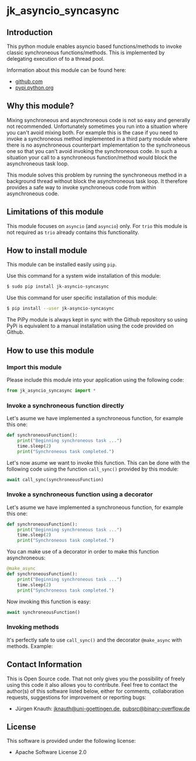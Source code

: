jk_asyncio_syncasync
==========

Introduction
------------

This python module enables asyncio based functions/methods to invoke classic synchroneous functions/methods. This is implemented by delegating execution of to a thread pool.

Information about this module can be found here:

* [github.com](https://github.com/jkpubsrc/python-module-jk-asyncio-syncasync)
* [pypi.python.org](https://pypi.python.org/pypi/jk_asyncio_syncasync)

Why this module?
----------------

Mixing synchroneous and asynchroneous code is not so easy and generally not recommended. Unfortunately sometimes you run into a situation where you can't avoid mixing both. For example this is the case if you need to invoke a synchroneous method implemented in a third party module where there is no asynchroneous counterpart implementation to the synchroneous one so that you can't avoid invoking the synchroneous code. In such a situation your call to a synchroneous function/method would block the asynchroneous task loop.

This module solves this problem by running the synchroneous method in a background thread without block the asynchroneous task loop. It therefore provides a safe way to invoke synchroneous code from within asynchroneous code.

Limitations of this module
--------------------------

This module focuses on `asyncio` (and `asyncio`) only. For `trio` this module is not required as `trio` already contains this functionality.

How to install module
----------------------

This module can be installed easily using `pip`.

Use this command for a system wide installation of this module:

```bash
$ sudo pip install jk-asyncio-syncasync
```

Use this command for user specific installation of this module:

```bash
$ pip install --user jk-asyncio-syncasync
```

The PiPy module is always kept in sync with the Github repository so using PyPi is equivalent to a manual installation using the code provided on Github.

How to use this module
----------------------

### Import this module

Please include this module into your application using the following code:

```python
from jk_asyncio_syncasync import *
```

### Invoke a synchroneous function directly

Let's asume we have implemented a synchroneous function, for example this one:

```python
def synchroneousFunction():
	print("Beginning synchroneous task ...")
	time.sleep(2)
	print("Synchroneous task completed.")
```

Let's now asume we want to invoke this function. This can be done with the following code using the function `call_sync()` provided by this module:

```python
await call_sync(synchroneousFunction)
```

### Invoke a synchroneous function using a decorator

Let's asume we have implemented a synchroneous function, for example this one:

```python
def synchroneousFunction():
	print("Beginning synchroneous task ...")
	time.sleep(2)
	print("Synchroneous task completed.")
```

You can make use of a decorator in order to make this function asynchroneous:

```python
@make_async
def synchroneousFunction():
	print("Beginning synchroneous task ...")
	time.sleep(2)
	print("Synchroneous task completed.")
```

Now invoking this function is easy:

```python
await synchroneousFunction()
```

### Invoking methods

It's perfectly safe to use `call_sync()` and the decorator `@make_async` with methods. Example:

Contact Information
-------------------

This is Open Source code. That not only gives you the possibility of freely using this code it also
allows you to contribute. Feel free to contact the author(s) of this software listed below, either
for comments, collaboration requests, suggestions for improvement or reporting bugs:

* Jürgen Knauth: jknauth@uni-goettingen.de, pubsrc@binary-overflow.de

License
-------

This software is provided under the following license:

* Apache Software License 2.0



